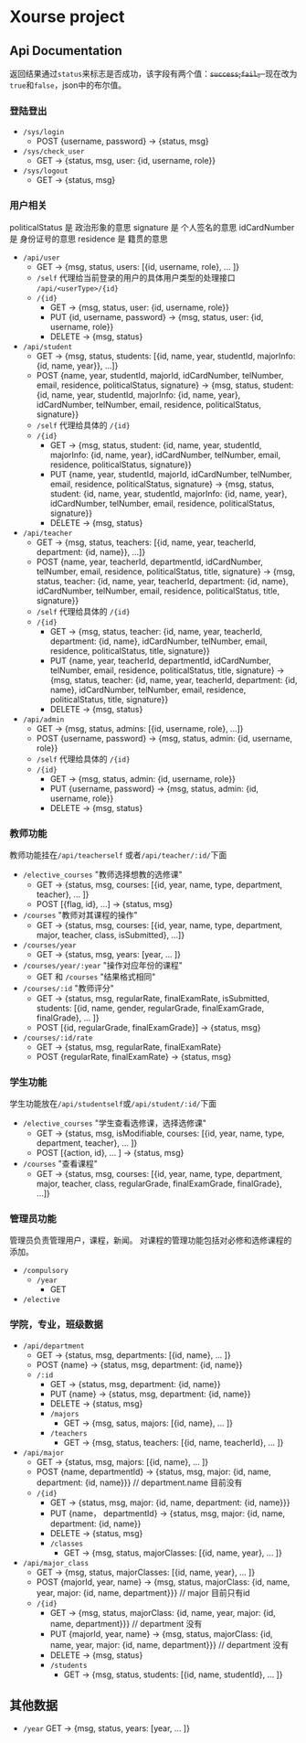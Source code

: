 # Xourse project

## Api Documentation

返回结果通过`status`来标志是否成功，该字段有两个值：~~`success`,`fail`。~~现在改为`true`和`false`，json中的布尔值。

### 登陆登出

* `/sys/login`
  * POST {username, password} -> {status, msg}
* `/sys/check_user`
  * GET -> {status, msg, user: {id, username, role}}
* `/sys/logout`
  * GET -> {status, msg}
  
### 用户相关

politicalStatus 是 政治形象的意思
signature 是 个人签名的意思
idCardNumber 是 身份证号的意思
residence 是 籍贯的意思

* `/api/user`
  * GET -> {msg, status, users: [{id, username, role}, ... ]}
  * `/self` 代理给当前登录的用户的具体用户类型的处理接口 `/api/<userType>/{id}`
  * `/{id}`
    * GET -> {msg, status, user: {id, username, role}}
    * PUT {id, username, password} -> {msg, status, user: {id, username, role}}
    * DELETE -> {msg, status}
* `/api/student`
  * GET -> {msg, status, students: [{id, name, year, studentId, majorInfo: {id, name, year}}, ...]}
  * POST {name, year, studentId, majorId, idCardNumber, telNumber, email, residence, politicalStatus, signature}
    -> {msg, status, student: {id, name, year, studentId, majorInfo: {id, name, year}, idCardNumber, telNumber, email, residence, politicalStatus, signature}}
  * `/self` 代理给具体的 `/{id}`
  * `/{id}`
    * GET -> {msg, status, student: {id, name, year, studentId, majorInfo: {id, name, year}, idCardNumber, telNumber, email, residence, politicalStatus, signature}}
    * PUT {name, year, studentId, majorId, idCardNumber, telNumber, email, residence, politicalStatus, signature}
      -> {msg, status, student: {id, name, year, studentId, majorInfo: {id, name, year}, idCardNumber, telNumber, email, residence, politicalStatus, signature}}
    * DELETE -> {msg, status}
* `/api/teacher`
  * GET -> {msg, status, teachers: [{id, name, year, teacherId, department: {id, name}}, ...]}
  * POST {name, year, teacherId, departmentId, idCardNumber, telNumber, email, residence, politicalStatus, title, signature}
    -> {msg, status, teacher: {id, name, year, teacherId, department: {id, name}, idCardNumber, telNumber, email, residence, politicalStatus, title, signature}}
  * `/self` 代理给具体的 `/{id}`
  * `/{id}`
    * GET -> {msg, status, teacher: {id, name, year, teacherId, department: {id, name}, idCardNumber, telNumber, email, residence, politicalStatus, title, signature}}
    * PUT {name, year, teacherId, departmentId, idCardNumber, telNumber, email, residence, politicalStatus, title, signature}
    -> {msg, status, teacher: {id, name, year, teacherId, department: {id, name}, idCardNumber, telNumber, email, residence, politicalStatus, title, signature}}
    * DELETE -> {msg, status}
* `/api/admin`
  * GET -> {msg, status, admins: [{id, username, role}, ...]}
  * POST {username, password} -> {msg, status, admin: {id, username, role}}
  * `/self` 代理给具体的 `/{id}`
  * `/{id}`
    * GET -> {msg, status, admin: {id, username, role}}
    * PUT {username, password} -> {msg, status, admin: {id, username, role}}
    * DELETE -> {msg, status}

### 教师功能

教师功能挂在`/api/teacherself` 或者`/api/teacher/:id/`下面

* `/elective_courses` "教师选择想教的选修课"
  * GET -> {status, msg, courses: [{id, year, name, type, department, teacher}, ... ]}
  * POST [{flag, id}, ...] -> {status, msg}
* `/courses` "教师对其课程的操作"
  * GET -> {status, msg, courses: [{id, year, name, type, department, major, teacher, class, isSubmitted}, ...]}
* `/courses/year`
  * GET -> {status, msg, years: [year, ... ]}
* `/courses/year/:year` "操作对应年份的课程"
  * GET 和 `/courses` "结果格式相同"
* `/courses/:id` "教师评分"
  * GET -> {status, msg, regularRate, finalExamRate, isSubmitted, students: [{id, name, gender, regularGrade, finalExamGrade, finalGrade}, ... ]}
  * POST [{id, regularGrade, finalExamGrade}] -> {status, msg}
* `/courses/:id/rate`
  * GET -> {status, msg, regularRate, finalExamRate}
  * POST {regularRate, finalExamRate} -> {status, msg}
  
### 学生功能
  
学生功能放在`/api/studentself`或`/api/student/:id/`下面
  
* `/elective_courses` "学生查看选修课，选择选修课"
  * GET -> {status, msg, isModifiable, courses: [{id, year, name, type, department, teacher}, ... ]}
  * POST [{action, id}, ... ] -> {status, msg}
* `/courses` "查看课程"
  * GET -> {status, msg, courses: [{id, year, name, type, department, major, teacher, class, regularGrade, finalExamGrade, finalGrade}, ...]}
    
### 管理员功能

管理员负责管理用户，课程，新闻。
对课程的管理功能包括对必修和选修课程的添加。

* `/compulsory`
  * `/year`
    * GET
* `/elective`

### 学院，专业，班级数据

* `/api/department`
  * GET -> {status, msg, departments: [{id, name}, ... ]}
  * POST {name} -> {status, msg, department: {id, name}}
  * `/:id`
    * GET -> {status, msg, department: {id, name}} 
    * PUT {name} -> {status, msg, department: {id, name}} 
    * DELETE -> {status, msg}
    * `/majors`
      * GET -> {msg, satus, majors: [{id, name}, ... ]}
    * `/teachers`
      * GET -> {msg, status, teachers: [{id, name, teacherId}, ... ]}
* `/api/major`
  * GET -> {status, msg, majors: [{id, name}, ... ]}
  * POST {name, departmentId} -> {status, msg, major: {id, name, department: {id, name}}} // department.name 目前没有
  * `/{id}`
    * GET -> {status, msg, major: {id, name, department: {id, name}}}
    * PUT {name， departmentId} -> {status, msg, major: {id, name, department: {id, name}}
    * DELETE -> {status, msg}
    * `/classes`
      * GET -> {msg, status, majorClasses: [{id, name, year}, ... ]}
* `/api/major_class`
  * GET -> {msg, status, majorClasses: [{id, name, year}, ... ]}
  * POST {majorId, year, name} -> {msg, status, majorClass: {id, name, year, major: {id, name, department}}} // major 目前只有id
  * `/{id}`
    * GET -> {msg, status, majorClass: {id, name, year, major: {id, name, department}}} // department 没有
    * PUT {majorId, year, name} -> {msg, status, majorClass: {id, name, year, major: {id, name, department}}} // department 没有
    * DELETE -> {msg, status}
    * `/students`
      * GET -> {msg, status, students: [{id, name, studentId}, ... ]}

## 其他数据

* `/year`
  GET -> {msg, status, years: [year, ... ]}